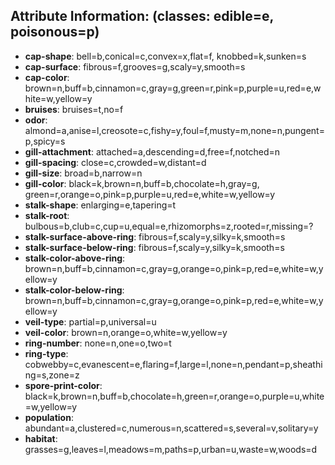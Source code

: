 ## Attribute Information: (classes: edible=e, poisonous=p)

- __cap-shape__: bell=b,conical=c,convex=x,flat=f, knobbed=k,sunken=s
- __cap-surface__: fibrous=f,grooves=g,scaly=y,smooth=s
- __cap-color__: brown=n,buff=b,cinnamon=c,gray=g,green=r,pink=p,purple=u,red=e,white=w,yellow=y
- __bruises__: bruises=t,no=f
- __odor__: almond=a,anise=l,creosote=c,fishy=y,foul=f,musty=m,none=n,pungent=p,spicy=s
- __gill-attachment__: attached=a,descending=d,free=f,notched=n
- __gill-spacing__: close=c,crowded=w,distant=d
- __gill-size__: broad=b,narrow=n
- __gill-color__: black=k,brown=n,buff=b,chocolate=h,gray=g, green=r,orange=o,pink=p,purple=u,red=e,white=w,yellow=y
- __stalk-shape__: enlarging=e,tapering=t
- __stalk-root__: bulbous=b,club=c,cup=u,equal=e,rhizomorphs=z,rooted=r,missing=?
- __stalk-surface-above-ring__: fibrous=f,scaly=y,silky=k,smooth=s
- __stalk-surface-below-ring__: fibrous=f,scaly=y,silky=k,smooth=s
- __stalk-color-above-ring__: brown=n,buff=b,cinnamon=c,gray=g,orange=o,pink=p,red=e,white=w,yellow=y
- __stalk-color-below-ring__: brown=n,buff=b,cinnamon=c,gray=g,orange=o,pink=p,red=e,white=w,yellow=y
- __veil-type__: partial=p,universal=u
- __veil-color__: brown=n,orange=o,white=w,yellow=y
- __ring-number__: none=n,one=o,two=t
- __ring-type__: cobwebby=c,evanescent=e,flaring=f,large=l,none=n,pendant=p,sheathing=s,zone=z
- __spore-print-color__: black=k,brown=n,buff=b,chocolate=h,green=r,orange=o,purple=u,white=w,yellow=y
- __population__: abundant=a,clustered=c,numerous=n,scattered=s,several=v,solitary=y
- __habitat__: grasses=g,leaves=l,meadows=m,paths=p,urban=u,waste=w,woods=d
